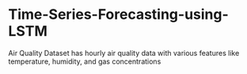 # Time-Series-Forecasting-using-LSTM
Air Quality Dataset has hourly air quality data with various features like temperature,
humidity, and gas concentrations

